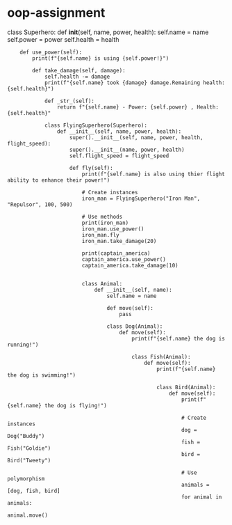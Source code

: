 # oop-assignment

class Superhero:
    def __init__(self, name, power, health):
        self.name = name
        self.power = power
        self.health = health

        def use_power(self):
            print(f"{self.name} is using {self.power!}")

            def take_damage(self, damage):
                self.health -= damage
                print(f"{self.name} took {damage} damage.Remaining health: {self.health}")

                def _str_(self):
                    return f"{self.name} - Power: {self.power} , Health: {self.health}"
                
                class FlyingSuperhero(Superhero):
                    def __init__(self, name, power, health):
                        super().__init__(self, name, power, health, flight_speed):
                        super().__init__(name, power, health)
                        self.flight_speed = flight_speed

                        def fly(self):
                            print(f"{self.name} is also using thier flight ability to enhance their power!")

                            # Create instances
                            iron_man = FlyingSuperhero("Iron Man", "Repulsor", 100, 500)

                            # Use methods
                            print(iron_man)
                            iron_man.use_power()
                            iron_man.fly
                            iron_man.take_damage(20)

                            print(captain_america)
                            captain_america.use_power()
                            captain_america.take_damage(10)


                            class Animal:
                                def __init__(self, name):
                                    self.name = name

                                    def move(self):
                                        pass

                                    class Dog(Animal):
                                        def move(self):
                                            print(f"{self.name} the dog is running!")

                                            class Fish(Animal):
                                                def move(self):
                                                    print(f"{self.name} the dog is swimming!")

                                                    class Bird(Animal):
                                                        def move(self):
                                                            print(f"{self.name} the dog is flying!")

                                                            # Create instances
                                                            dog = Dog("Buddy")
                                                            fish = Fish("Goldie")
                                                            bird = Bird("Tweety")

                                                            # Use polymorphism
                                                            animals = [dog, fish, bird]
                                                            for animal in animals:
                                                                animal.move()


                                            
                                            
